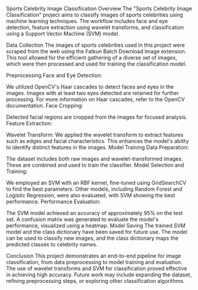 Sports Celebrity Image Classification
Overview
The "Sports Celebrity Image Classification" project aims to classify images of sports celebrities using machine learning techniques. The workflow includes face and eye detection, feature extraction using wavelet transforms, and classification using a Support Vector Machine (SVM) model.

Data Collection
The images of sports celebrities used in this project were scraped from the web using the Fatkun Batch Download Image extension. This tool allowed for the efficient gathering of a diverse set of images, which were then processed and used for training the classification model.

Preprocessing
Face and Eye Detection:

We utilized OpenCV's Haar cascades to detect faces and eyes in the images. Images with at least two eyes detected are retained for further processing.
For more information on Haar cascades, refer to the OpenCV documentation.
Face Cropping:

Detected facial regions are cropped from the images for focused analysis.
Feature Extraction:

Wavelet Transform: We applied the wavelet transform to extract features such as edges and facial characteristics. This enhances the model's ability to identify distinct features in the images.
Model Training
Data Preparation:

The dataset includes both raw images and wavelet-transformed images. These are combined and used to train the classifier.
Model Selection and Training:

We employed an SVM with an RBF kernel, fine-tuned using GridSearchCV to find the best parameters.
Other models, including Random Forest and Logistic Regression, were also evaluated, with SVM showing the best performance.
Performance Evaluation:

The SVM model achieved an accuracy of approximately 95% on the test set.
A confusion matrix was generated to evaluate the model's performance, visualized using a heatmap.
Model Saving
The trained SVM model and the class dictionary have been saved for future use. The model can be used to classify new images, and the class dictionary maps the predicted classes to celebrity names.

Conclusion
This project demonstrates an end-to-end pipeline for image classification, from data preprocessing to model training and evaluation. The use of wavelet transforms and SVM for classification proved effective in achieving high accuracy. Future work may include expanding the dataset, refining preprocessing steps, or exploring other classification algorithms.